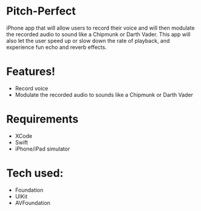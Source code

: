 # Pitch-Perfect
iPhone app that will allow users to record their voice and will then modulate the recorded audio to sound like a Chipmunk or Darth Vader. This app will also let the user speed up or slow down the rate of playback, and experience fun echo and reverb effects.

# Features!
  - Record voice
  - Modulate the recorded audio to sounds like a Chipmunk or Darth Vader
  
# Requirements
- XCode 
- Swift 
- iPhone/iPad simulator 

# Tech used:
- Foundation
- UIKit
- AVFoundation
